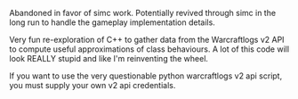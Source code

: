 Abandoned in favor of simc work. Potentially revived through simc in the long run to handle the gameplay implementation details.

Very fun re-exploration of C++ to gather data from the Warcraftlogs v2 API to compute useful approximations of class behaviours.
A lot of this code will look REALLY stupid and like I'm reinventing the wheel.

If you want to use the very questionable python warcraftlogs v2 api script, you must supply your own v2 api credentials.
